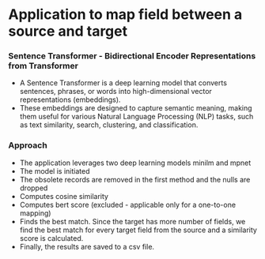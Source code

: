# Application to map field between a source and target

### Sentence Transformer - Bidirectional Encoder Representations from Transformer
- A Sentence Transformer is a deep learning model that converts sentences, phrases, or words into high-dimensional vector representations (embeddings).
- These embeddings are designed to capture semantic meaning, making them useful for various Natural Language Processing (NLP) tasks, such as text similarity, search, clustering, and classification.

### Approach
- The application leverages two deep learning models minilm and mpnet
- The model is initiated
- The obsolete records are removed in the first method and the nulls are dropped
- Computes cosine similarity
- Computes bert score (excluded - applicable only for a one-to-one mapping)
- Finds the best match. Since the target has more number of fields, we find the best match for every target field from the source and a similarity score is calculated.
- Finally, the results are saved to a csv file.
  
